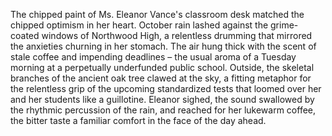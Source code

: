 The chipped paint of Ms. Eleanor Vance's classroom desk matched the chipped optimism in her heart.  October rain lashed against the grime-coated windows of Northwood High, a relentless drumming that mirrored the anxieties churning in her stomach.  The air hung thick with the scent of stale coffee and impending deadlines – the usual aroma of a Tuesday morning at a perpetually underfunded public school.  Outside, the skeletal branches of the ancient oak tree clawed at the sky, a fitting metaphor for the relentless grip of the upcoming standardized tests that loomed over her and her students like a guillotine.  Eleanor sighed, the sound swallowed by the rhythmic percussion of the rain, and reached for her lukewarm coffee, the bitter taste a familiar comfort in the face of the day ahead.
